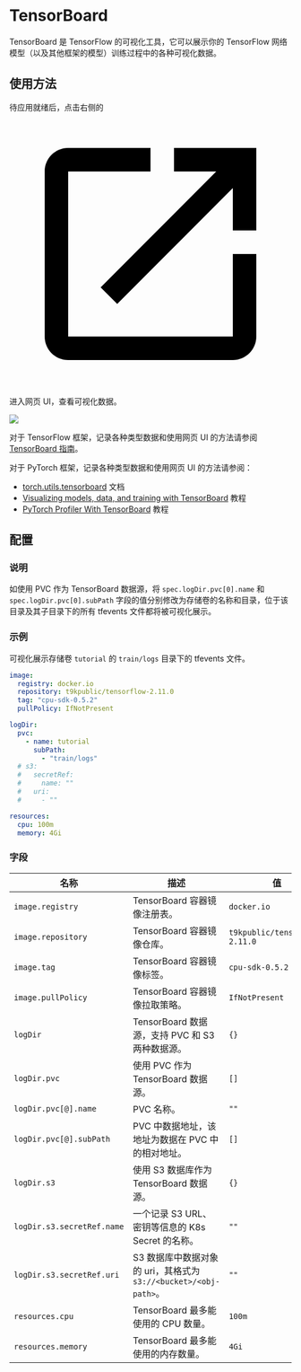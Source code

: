# TensorBoard

TensorBoard 是 TensorFlow 的可视化工具，它可以展示你的 TensorFlow 网络模型（以及其他框架的模型）训练过程中的各种可视化数据。

## 使用方法

待应用就绪后，点击右侧的 <span class="twemoji"><svg class="MuiSvgIcon-root MuiSvgIcon-colorPrimary MuiSvgIcon-fontSizeMedium css-jxtyyz" focusable="false" aria-hidden="true" viewBox="0 0 24 24" data-testid="OpenInNewIcon"><path d="M19 19H5V5h7V3H5c-1.11 0-2 .9-2 2v14c0 1.1.89 2 2 2h14c1.1 0 2-.9 2-2v-7h-2zM14 3v2h3.59l-9.83 9.83 1.41 1.41L19 6.41V10h2V3z"></path></svg></span> 进入网页 UI，查看可视化数据。

![](https://s2.loli.net/2024/08/21/b3e4S2unxrCfydq.png)

对于 TensorFlow 框架，记录各种类型数据和使用网页 UI 的方法请参阅 <a target="_blank" rel="noopener noreferrer" href="https://www.tensorflow.org/tensorboard/get_started?hl=zh-cn">TensorBoard 指南</a>。

对于 PyTorch 框架，记录各种类型数据和使用网页 UI 的方法请参阅：

* <a target="_blank" rel="noopener noreferrer" href="https://pytorch.org/docs/stable/tensorboard.html">torch.utils.tensorboard</a> 文档
* <a target="_blank" rel="noopener noreferrer" href="https://pytorch.org/tutorials/intermediate/tensorboard_tutorial.html">Visualizing models, data, and training with TensorBoard</a> 教程
* <a target="_blank" rel="noopener noreferrer" href="https://pytorch.org/tutorials/intermediate/tensorboard_profiler_tutorial.html">PyTorch Profiler With TensorBoard</a> 教程

## 配置

### 说明

如使用 PVC 作为 TensorBoard 数据源，将 `spec.logDir.pvc[0].name` 和 `spec.logDir.pvc[0].subPath` 字段的值分别修改为存储卷的名称和目录，位于该目录及其子目录下的所有 tfevents 文件都将被可视化展示。

### 示例

可视化展示存储卷 `tutorial` 的 `train/logs` 目录下的 tfevents 文件。

```yaml
image:
  registry: docker.io
  repository: t9kpublic/tensorflow-2.11.0
  tag: "cpu-sdk-0.5.2"
  pullPolicy: IfNotPresent

logDir:
  pvc:
    - name: tutorial
      subPath:
        - "train/logs"
  # s3:
  #   secretRef:
  #     name: ""
  #   uri:
  #     - ""

resources:
  cpu: 100m
  memory: 4Gi
```

### 字段

| 名称                       | 描述                                                             | 值                            |
| -------------------------- | ---------------------------------------------------------------- | ----------------------------- |
| `image.registry`           | TensorBoard 容器镜像注册表。                                     | `docker.io`                   |
| `image.repository`         | TensorBoard 容器镜像仓库。                                       | `t9kpublic/tensorflow-2.11.0` |
| `image.tag`                | TensorBoard 容器镜像标签。                                       | `cpu-sdk-0.5.2`               |
| `image.pullPolicy`         | TensorBoard 容器镜像拉取策略。                                   | `IfNotPresent`                |
| `logDir`                   | TensorBoard 数据源，支持 PVC 和 S3 两种数据源。                  | `{}`                          |
| `logDir.pvc`               | 使用 PVC 作为 TensorBoard 数据源。                               | `[]`                          |
| `logDir.pvc[@].name`       | PVC 名称。                                                       | `""`                          |
| `logDir.pvc[@].subPath`    | PVC 中数据地址，该地址为数据在 PVC 中的相对地址。                | `[]`                          |
| `logDir.s3`                | 使用 S3 数据库作为 TensorBoard 数据源。                          | `{}`                          |
| `logDir.s3.secretRef.name` | 一个记录 S3 URL、密钥等信息的 K8s Secret 的名称。                | `""`                          |
| `logDir.s3.secretRef.uri`  | S3 数据库中数据对象的 uri，其格式为 `s3://<bucket>/<obj-path>`。 | `""`                          |
| `resources.cpu`            | TensorBoard 最多能使用的 CPU 数量。                              | `100m`                        |
| `resources.memory`         | TensorBoard 最多能使用的内存数量。                               | `4Gi`                         |

